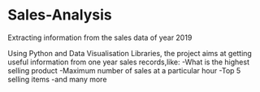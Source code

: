 # Sales-Analysis
Extracting information from the sales data of year 2019

Using Python and Data Visualisation Libraries, the project aims at getting useful information from one year sales records,like:
-What is the highest selling product
-Maximum number of sales at a particular hour
-Top 5 selling items 
-and many more
